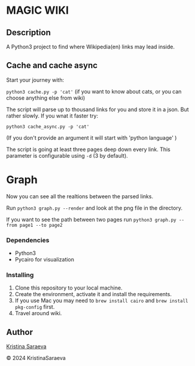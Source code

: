 # MAGIC WIKI

## Description

A Python3 project to find where Wikipedia(en) links may lead inside. 

## Cache and cache async

Start your journey with:

`python3 cache.py -p 'cat'` (if you want to know about cats, or you can choose anything else from wiki)

The script will parse up to thousand links for you and store it in a json. But rather slowly. If you wnat it faster try:

`python3 cache_async.py -p 'cat'`

(If you don't provide an argument it will start with 'python language' )

The script is going at least three pages deep down every link. This parameter is
configurable using `-d` (3 by default).


# Graph

Now you can see all the realtions between the parsed links.

Run `python3 graph.py --render` and look at the png file in the directory.

If you want to see the path between two pages run `python3 graph.py --from page1 --to page2`

### Dependencies

- Python3
- Pycairo for visualization

### Installing

1. Clone this repository to your local machine.
2. Create the environment, activate it and install the requirements.
3. If you use Mac you may need to `brew install cairo` and  `brew install pkg-config` first.
4. Travel around wiki.


## Author

[Kristina Saraeva](https://github.com/KristinaSaraeva)


© 2024 KristinaSaraeva
